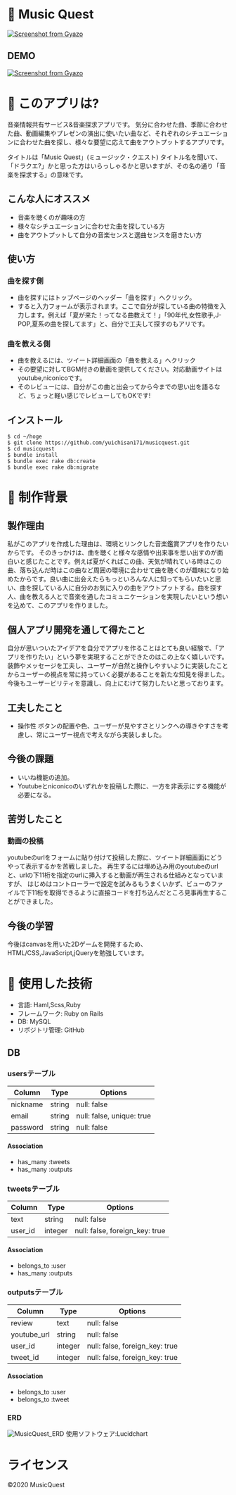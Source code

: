 # :musical_note: Music Quest
[![Screenshot from Gyazo](https://gyazo.com/5e4cd789892092c861ba5c2943988597/raw)](https://gyazo.com/5e4cd789892092c861ba5c2943988597)

## DEMO
[![Screenshot from Gyazo](https://gyazo.com/b05bbd368def319dc2a57ca5a23de719/raw)](https://gyazo.com/b05bbd368def319dc2a57ca5a23de719)

# :musical_note: このアプリは?
音楽情報共有サービス&音楽探求アプリです。
気分に合わせた曲、季節に合わせた曲、動画編集やプレゼンの演出に使いたい曲など、それぞれのシチュエーションに合わせた曲を探し、様々な要望に応えて曲をアウトプットするアプリです。

タイトルは「Music Quest」(ミュージック・クエスト)
タイトル名を聞いて、「ドラクエ?」かと思った方はいらっしゃるかと思いますが、その名の通り「音楽を探求する」の意味です。

## こんな人にオススメ
- 音楽を聴くのが趣味の方
- 様々なシチュエーションに合わせた曲を探している方
- 曲をアウトプットして自分の音楽センスと選曲センスを磨きたい方

## 使い方

### 曲を探す側
- 曲を探すにはトップページのヘッダー「曲を探す」へクリック。
- すると入力フォームが表示されます。ここで自分が探している曲の特徴を入力します。例えば「夏が来た！ってなる曲教えて！」「90年代,女性歌手,J-POP,夏系の曲を探してます」と、自分で工夫して探すのもアリです。

### 曲を教える側
- 曲を教えるには、ツイート詳細画面の「曲を教える」へクリック
- その要望に対してBGM付きの動画を提供してください。対応動画サイトはyoutube,niconicoです。
- そのレビューには、自分がこの曲と出会ってから今までの思い出を語るなど、ちょっと軽い感じでレビューしてもOKです!

## インストール
```
$ cd ~/hoge
$ git clone https://github.com/yuichisan171/musicquest.git
$ cd musicquest
$ bundle install
$ bundle exec rake db:create
$ bundle exec rake db:migrate
```

# :musical_note: 制作背景
## 製作理由
私がこのアプリを作成した理由は、環境とリンクした音楽鑑賞アプリを作りたいからです。
そのきっかけは、曲を聴くと様々な感情や出来事を思い出すのが面白いと感じたことです。例えば夏がくればこの曲、天気が晴れている時はこの曲、落ち込んだ時はこの曲など周囲の環境に合わせて曲を聴くのが趣味になり始めたからです。良い曲に出会えたらもっといろんな人に知ってもらいたいと思い、曲を探している人に自分のお気に入りの曲をアウトプットする。曲を探す人、曲を教える人とで音楽を通したコミュニケーションを実現したいという想いを込めて、このアプリを作りました。

## 個人アプリ開発を通して得たこと
自分が思いついたアイデアを自分でアプリを作ることはとても良い経験で、「アプリを作りたい」という夢を実現することができたのはこの上なく嬉しいです。
装飾やメッセージを工夫し、ユーザーが自然と操作しやすいように実装したことからユーザーの視点を常に持っていく必要があることを新たな知見を得ました。今後もユーザービリティを意識し、向上にむけて努力したいと思っております。

## 工夫したこと
- 操作性
ボタンの配置や色、ユーザーが見やすさとリンクへの導きやすさを考慮し、常にユーザー視点で考えながら実装しました。

## 今後の課題
- いいね機能の追加。
- Youtubeとniconicoのいずれかを投稿した際に、一方を非表示にする機能が必要になる。

## 苦労したこと
### 動画の投稿
youtubeのurlをフォームに貼り付けて投稿した際に、ツイート詳細画面にどうやって表示するかを苦戦しました。
再生するには埋め込み用のyoutubeのurlと、urlの下11桁を指定のurlに挿入すると動画が再生される仕組みとなっていますが、
はじめはコントローラーで設定を試みるもうまくいかず、ビューのファイルで下11桁を取得できるように直接コードを打ち込んだところ見事再生することができました。

## 今後の学習
今後はcanvasを用いた2Dゲームを開発するため、HTML/CSS,JavaScript,jQueryを勉強しています。

# :musical_note: 使用した技術
- 言語: Haml,Scss,Ruby
- フレームワーク: Ruby on Rails
- DB: MySQL
- リポジトリ管理: GitHub

## DB
### usersテーブル
|Column|Type|Options|
|------|----|-------|
|nickname|string|null: false|
|email|string|null: false, unique: true|
|password|string|null: false|
#### Association
- has_many :tweets
- has_many :outputs

### tweetsテーブル
|Column|Type|Options|
|------|----|-------|
|text|string|null: false|
|user_id|integer|null: false, foreign_key: true|
#### Association
- belongs_to :user
- has_many :outputs

### outputsテーブル
|Column|Type|Options|
|------|----|-------|
|review|text|null: false|
|youtube_url|string|null: false|
|user_id|integer|null: false, foreign_key: true|
|tweet_id|integer|null: false, foreign_key: true|
#### Association
- belongs_to :user
- belongs_to :tweet

### ERD
![MusicQuest_ERD](https://user-images.githubusercontent.com/58941860/79848640-50ded700-83fc-11ea-9a6e-ce93b3021dd8.jpeg)
使用ソフトウェア:Lucidchart

# ライセンス
©2020 MusicQuest
